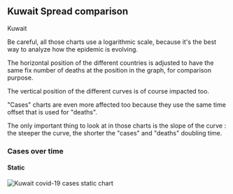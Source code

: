 ## Kuwait Spread comparison 

Kuwait



Be careful, all those charts use a logarithmic scale, because it's the best way to analyze how the epidemic is evolving.
 
The horizontal position of the different countries is adjusted to have the same fix number of deaths at the position in the graph, for comparison purpose.

The vertical position of the different curves is of course impacted too.

"Cases" charts are even more affected too because they use the same time offset that is used for "deaths".

The only important thing to look at in those charts is the slope of the curve : the steeper the curve, the shorter the "cases" and "deaths" doubling time.



 
### Cases over time
 
#### Static
![Kuwait covid-19 cases static chart](https://raw.githubusercontent.com/madlag/coronavirus_study/master/notebooks/graphs/2020-03-20/countries/Kuwait/2020-03-20_Kuwait_deaths.png "Kuwait covid-19 cases static chart")   

